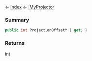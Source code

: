 ← [Index](Api-Index) ← [IMyProjector](Sandbox.ModAPI.Ingame.IMyProjector)

### Summary

```csharp
public int ProjectionOffsetY { get; }
```

### Returns

[int](System.Int32)

